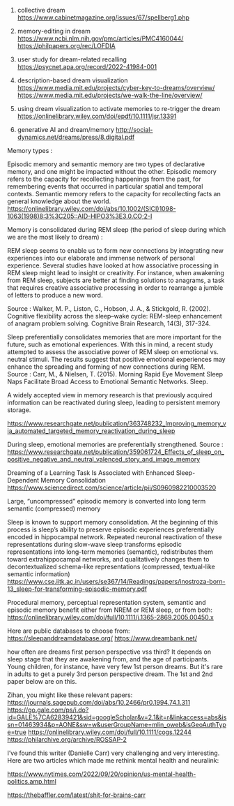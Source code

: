 1) collective dream
https://www.cabinetmagazine.org/issues/67/spellberg1.php

2) memory-editing in dream
https://www.ncbi.nlm.nih.gov/pmc/articles/PMC4160044/
https://philpapers.org/rec/LOFDIA

3) user study for dream-related recalling
https://psycnet.apa.org/record/2022-41984-001

4) description-based dream visualization
https://www.media.mit.edu/projects/cyber-key-to-dreams/overview/
https://www.media.mit.edu/projects/we-walk-the-line/overview/

5) using dream visualization to activate memories to re-trigger the dream
https://onlinelibrary.wiley.com/doi/epdf/10.1111/jsr.13391

6) generative AI and dream/memory
http://social-dynamics.net/dreams/press/8.digital.pdf

Memory types :

Episodic memory and semantic memory are two types of declarative memory, and one might be impacted without the other. Episodic memory refers to the capacity for recollecting happenings from the past, for remembering  events  that  occurred  in  particular  spatial  and  temporal contexts. Semantic memory refers to the capacity for recollecting facts an general knowledge about the world. https://onlinelibrary.wiley.com/doi/abs/10.1002/(SICI)1098-1063(1998)8:3%3C205::AID-HIPO3%3E3.0.CO;2-I

Memory is consolidated during REM sleep (the period of sleep during which we are the most likely to dream) :

REM sleep seems to enable us to form new connections by integrating new experiences into our elaborate and immense network of personal experience. Several studies have looked at how associative processing in REM sleep might lead to insight or creativity. For instance, when awakening from REM sleep, subjects are better at finding solutions to anagrams, a task that requires creative associative processing in order to rearrange a jumble of letters to produce a new word.

Source : Walker, M. P., Liston, C., Hobson, J. A., & Stickgold, R. (2002). Cognitive flexibility across the sleep–wake cycle: REM-sleep enhancement of anagram problem solving. Cognitive Brain Research, 14(3), 317-324.

 

Sleep preferentially consolidates memories that are more important for the future, such as emotional experiences.
With this in mind, a recent study attempted to assess the associative power of REM sleep on emotional vs. neutral stimuli. The results suggest that positive emotional experiences may enhance the spreading and forming of new connections during REM.
Source : Carr, M., & Nielsen, T. (2015). Morning Rapid Eye Movement Sleep Naps Facilitate Broad Access to Emotional Semantic Networks. Sleep.

 

A widely accepted view in memory research is that previously acquired information can be reactivated during sleep, leading to persistent memory storage.

https://www.researchgate.net/publication/363748232_Improving_memory_via_automated_targeted_memory_reactivation_during_sleep  

 

During sleep, emotional memories are preferentially strengthened. Source : https://www.researchgate.net/publication/359061724_Effects_of_sleep_on_positive_negative_and_neutral_valenced_story_and_image_memory

 

Dreaming of a Learning Task Is Associated with Enhanced Sleep-Dependent Memory Consolidation https://www.sciencedirect.com/science/article/pii/S0960982210003520

 

Large, “uncompressed” episodic memory is converted into long term semantic (compressed) memory

Sleep is known to support memory consolidation. At the beginning of this process is sleep’s ability to preserve episodic experiences preferentially encoded in hippocampal network. Repeated neuronal reactivation of these representations during slow-wave sleep transforms episodic representations into long-term memories (semantic), redistributes them toward extrahippocampal networks, and qualitatively changes them to decontextualized schema-like representations (compressed, textual-like semantic information) https://www.cse.iitk.ac.in/users/se367/14/Readings/papers/inostroza-born-13_sleep-for-transforming-episodic-memory.pdf

 

Procedural memory, perceptual representation system, semantic and episodic memory benefit either from NREM or REM sleep, or from both: https://onlinelibrary.wiley.com/doi/full/10.1111/j.1365-2869.2005.00450.x

Here are public databases to choose from:
https://sleepanddreamdatabase.org/
https://www.dreambank.net/


how often are dreams first person perspective vss third?
It depends on sleep stage that they are awakening from, and the age of participants. Young children, for instance, have very few 1st person dreams. But it's rare in adults to get a purely 3rd person perspective dream. The 1st and 2nd paper below are on this. 

Zihan, you might like these relevant papers:
https://journals.sagepub.com/doi/abs/10.2466/pr0.1994.74.1.311
https://go.gale.com/ps/i.do?id=GALE%7CA62839421&sid=googleScholar&v=2.1&it=r&linkaccess=abs&issn=01463934&p=AONE&sw=w&userGroupName=mlin_oweb&isGeoAuthType=true
https://onlinelibrary.wiley.com/doi/full/10.1111/cogs.12244 
https://philarchive.org/archive/ROSSAP-2

I’ve found this writer (Danielle Carr) very challenging and very interesting. Here are two articles which made me rethink mental health and neuralink:

https://www.nytimes.com/2022/09/20/opinion/us-mental-health-politics.amp.html

https://thebaffler.com/latest/shit-for-brains-carr
